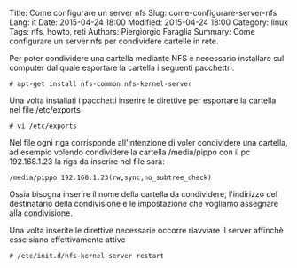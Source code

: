 Title: Come configurare un server nfs
Slug: come-configurare-server-nfs
Lang: it
Date: 2015-04-24 18:00
Modified: 2015-04-24 18:00
Category: linux
Tags: nfs, howto, reti
Authors: Piergiorgio Faraglia
Summary: Come configurare un server nfs per condividere cartelle in rete.

Per poter condividere una cartella mediante NFS è necessario installare sul 
computer dal quale esportare la cartella i seguenti pacchettri:

	# apt-get install nfs-common nfs-kernel-server
	
Una volta installati i pacchetti inserire le direttive per esportare la cartella
nel file /etc/exports

	# vi /etc/exports
	
Nel file ogni riga corrisponde all'intenzione di voler condividere una cartella,
ad esempio volendo condividere la cartella /media/pippo con il pc 192.168.1.23 la 
riga da inserire nel file sarà:

	/media/pippo 192.168.1.23(rw,sync,no_subtree_check)
	
Ossia bisogna inserire il nome della cartella da condividere, l'indirizzo del 
destinatario della condivisione e le impostazione che vogliamo assegnare alla
condivisione.

Una volta inserite le direttive necessarie occorre riavviare il server affinchè 
esse siano effettivamente attive

	# /etc/init.d/nfs-kernel-server restart
	

